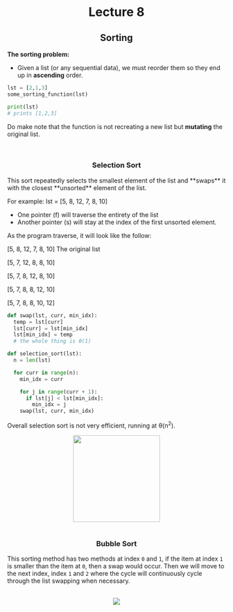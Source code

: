 <div align = "center" >

# Lecture 8
## Sorting
  
</div>

**The sorting problem:**
- Given a list (or any sequential data), we must reorder them so they end up in **ascending** order.

```python
lst = [2,1,3]
some_sorting_function(lst)

print(lst)
# prints [1,2,3]
```
Do make note that the function is not recreating a new list but **mutating** the original list. 

</br> 

<div align = "center">
  
### Selection Sort

</div>
This sort repeatedly selects the smallest element of the list and **swaps** it with the closest **unsorted** element of the list. 

For example:
lst = \[5, 8, 12, 7, 8, 10]

- One pointer (f) will traverse the entirety of the list
- Another pointer (s) will stay at the index of the first unsorted element.

As the program traverse, it will look like the follow:

\[5, 8, 12, 7, 8, 10] The original list

\[5, 7, 12, 8, 8, 10]

\[5, 7, 8, 12, 8, 10]

\[5, 7, 8, 8, 12, 10]

\[5, 7, 8, 8, 10, 12]

```python
def swap(lst, curr, min_idx):
  temp = lst[curr]
  lst[curr] = lst[min_idx]
  lst[min_idx] = temp
  # the whole thing is θ(1)

def selection_sort(lst):
  n = len(lst)

  for curr in range(n):
    min_idx = curr

    for j in range(curr + 1):
      if lst[j] < lst[min_idx]:
        min_idx = j
    swap(lst, curr, min_idx)
```
Overall selection sort is not very efficient, running at θ(n<sup>2</sup>). 

<div align = "center">

<img src="https://miro.medium.com/v2/resize:fit:1400/1*5WXRN62ddiM_Gcf4GDdCZg.gif" width = "200" height = "200"/>
  
</div>

</br>

<div align = "center">
  
### Bubble Sort

</div>

This sorting method has two methods at index `0` and `1`, if the item at index `1` is smaller than the item at `0`, then a swap would occur. Then we will move to the next index, index `1` and `2` where the cycle will continuously cycle through the list swapping when necessary. 

</br>

<div align = "center">
  <img src="https://miro.medium.com/v2/resize:fit:1000/0*nh6F_qERbgD3xmV-.gif"/>
</div>

